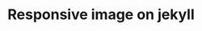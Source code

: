 ---
layout: single
title: Responsive image on jekyll
# date: 2017-11-23 00:32:00 +0600
categories: 
    - Jekyll
excerpt: My first experience with Jekyll and how I am stating to love it
comments: true
tags:
    - responsive image
---